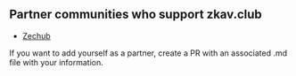 ## Partner communities who support zkav.club 

- [Zechub](zechub.md) 

If you want to add yourself as a partner, create a PR with an associated .md file with your information.